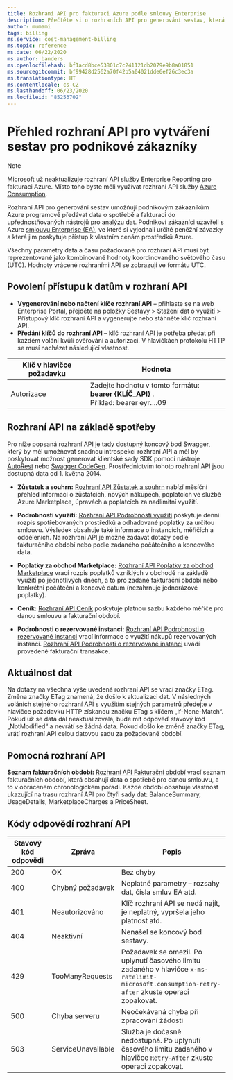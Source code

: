 ```yaml
---
title: Rozhraní API pro fakturaci Azure podle smlouvy Enterprise
description: Přečtěte si o rozhraních API pro generování sestav, která umožňuje zákazníkům se smlouvou Azure Enterprise programově získávat data týkající se spotřeby.
author: mumami
tags: billing
ms.service: cost-management-billing
ms.topic: reference
ms.date: 06/22/2020
ms.author: banders
ms.openlocfilehash: bf1acd8bce53801c7c241121db2079e9b8a01851
ms.sourcegitcommit: bf99428d2562a70f42b5a04021dde6ef26c3ec3a
ms.translationtype: HT
ms.contentlocale: cs-CZ
ms.lasthandoff: 06/23/2020
ms.locfileid: "85253702"
---
```

# <a name="overview-of-reporting-apis-for-enterprise-customers"></a>Přehled rozhraní API pro vytváření sestav pro podnikové zákazníky

> [!Note]
> Microsoft už neaktualizuje rozhraní API služby Enterprise Reporting pro fakturaci Azure. Místo toho byste měli využívat rozhraní API služby [Azure Consumption](/rest/api/consumption).

Rozhraní API pro generování sestav umožňují podnikovým zákazníkům Azure programově předávat data o spotřebě a fakturaci do upřednostňovaných nástrojů pro analýzu dat. Podnikoví zákazníci uzavřeli s Azure [smlouvu Enterprise (EA)](https://azure.microsoft.com/pricing/enterprise-agreement/), ve které si vyjednali určité peněžní závazky a která jim poskytuje přístup k vlastním cenám prostředků Azure.

Všechny parametry data a času požadované pro rozhraní API musí být reprezentované jako kombinované hodnoty koordinovaného světového času (UTC). Hodnoty vrácené rozhraními API se zobrazují ve formátu UTC.

## <a name="enabling-data-access-to-the-api"></a>Povolení přístupu k datům v rozhraní API
* **Vygenerování nebo načtení klíče rozhraní API** – přihlaste se na web Enterprise Portal, přejděte na položky Sestavy > Stažení dat o využití > Přístupový klíč rozhraní API a vygenerujte nebo stáhněte klíč rozhraní API.
* **Předání klíčů do rozhraní API** – klíč rozhraní API je potřeba předat při každém volání kvůli ověřování a autorizaci. V hlavičkách protokolu HTTP se musí nacházet následující vlastnost.

|Klíč v hlavičce požadavku | Hodnota|
|-|-|
|Autorizace| Zadejte hodnotu v tomto formátu: **bearer {KLÍČ_API}** . <br/> Příklad: bearer eyr....09|

## <a name="consumption-based-apis"></a>Rozhraní API na základě spotřeby
Pro níže popsaná rozhraní API je [tady](https://consumption.azure.com/swagger/ui/index) dostupný koncový bod Swagger, který by měl umožňovat snadnou introspekci rozhraní API a měl by poskytovat možnost generovat klientské sady SDK pomocí nástroje [AutoRest](https://github.com/Azure/AutoRest) nebo [Swagger CodeGen](https://swagger.io/swagger-codegen/). Prostřednictvím tohoto rozhraní API jsou dostupná data od 1. května 2014.

* **Zůstatek a souhrn:** [Rozhraní API Zůstatek a souhrn](/rest/api/billing/enterprise/billing-enterprise-api-balance-summary) nabízí měsíční přehled informací o zůstatcích, nových nákupech, poplatcích ve službě Azure Marketplace, úpravách a poplatcích za nadlimitní využití.

* **Podrobnosti využití:** [Rozhraní API Podrobnosti využití](/rest/api/billing/enterprise/billing-enterprise-api-usage-detail) poskytuje denní rozpis spotřebovaných prostředků a odhadované poplatky za určitou smlouvu. Výsledek obsahuje také informace o instancích, měřičích a odděleních. Na rozhraní API je možné zadávat dotazy podle fakturačního období nebo podle zadaného počátečního a koncového data.

* **Poplatky za obchod Marketplace:** [Rozhraní API Poplatky za obchod Marketplace](/rest/api/billing/enterprise/billing-enterprise-api-marketplace-storecharge) vrací rozpis poplatků vzniklých v obchodě na základě využití po jednotlivých dnech, a to pro zadané fakturační období nebo konkrétní počáteční a koncové datum (nezahrnuje jednorázové poplatky).

* **Ceník:** [Rozhraní API Ceník](/rest/api/billing/enterprise/billing-enterprise-api-pricesheet) poskytuje platnou sazbu každého měřiče pro danou smlouvu a fakturační období.

* **Podrobnosti o rezervované instanci:** [Rozhraní API Podrobnosti o rezervované instanci](/rest/api/billing/enterprise/billing-enterprise-api-reserved-instance-usage) vrací informace o využití nákupů rezervovaných instancí. [Rozhraní API Podrobnosti o rezervované instanci](/rest/api/billing/enterprise/billing-enterprise-api-reserved-instance-usage) uvádí provedené fakturační transakce.

## <a name="data-freshness"></a>Aktuálnost dat
Na dotazy na všechna výše uvedená rozhraní API se vrací značky ETag. Změna značky ETag znamená, že došlo k aktualizaci dat.  V následných voláních stejného rozhraní API s využitím stejných parametrů předejte v hlavičce požadavku HTTP získanou značku ETag s klíčem „If-None-Match“. Pokud už se data dál neaktualizovala, bude mít odpověď stavový kód „NotModified“ a nevrátí se žádná data. Pokud došlo ke změně značky ETag, vrátí rozhraní API celou datovou sadu za požadované období.

## <a name="helper-apis"></a>Pomocná rozhraní API
 **Seznam fakturačních období:** [Rozhraní API Fakturační období](/rest/api/billing/enterprise/billing-enterprise-api-billing-periods) vrací seznam fakturačních období, která obsahují data o spotřebě pro danou smlouvu, a to v obráceném chronologickém pořadí. Každé období obsahuje vlastnost ukazující na trasu rozhraní API pro čtyři sady dat: BalanceSummary, UsageDetails, MarketplaceCharges a PriceSheet.


## <a name="api-response-codes"></a>Kódy odpovědí rozhraní API   
|Stavový kód odpovědi|Zpráva|Popis|
|-|-|-|
|200| OK|Bez chyby|
|400| Chybný požadavek| Neplatné parametry – rozsahy dat, čísla smluv EA atd.|
|401| Neautorizováno| Klíč rozhraní API se nedá najít, je neplatný, vypršela jeho platnost atd.|
|404| Neaktivní| Nenašel se koncový bod sestavy.|
|429 | TooManyRequests | Požadavek se omezil. Po uplynutí časového limitu zadaného v hlavičce <code>x-ms-ratelimit-microsoft.consumption-retry-after</code> zkuste operaci zopakovat.|
|500| Chyba serveru| Neočekávaná chyba při zpracování žádosti|
| 503 | ServiceUnavailable | Služba je dočasně nedostupná. Po uplynutí časového limitu zadaného v hlavičce <code>Retry-After</code> zkuste operaci zopakovat.|
